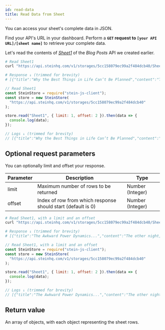 ```yaml
---
id: read-data
title: Read Data from Sheet
---
```


You can access your sheet's complete data in JSON.

Find your API's URL in your dashboard. Perform a <span class="bg-accent">**`GET` request to `[your API URL]/[sheet name]`**</span> to retrieve your complete data.

Let's read the contents of _[Sheet1](https://docs.google.com/spreadsheets/d/13Bc-RY9pOviWvZ7V7CHvuC8QjCqW73guBPk2WxXT0DM/edit#gid=0)_ of the _Blog Posts_ API we created earlier.

<!--DOCUSAURUS_CODE_TABS-->
<!--cURL-->

```bash
# Read Sheet1
curl "https://api.steinhq.com/v1/storages/5cc158079ec99a2f484dcb40/Sheet1"

# Response ↓ (trimmed for brevity)
# [{"title":"Why the Best Things in Life Can’t Be Planned","content":"Thales of Miletus, considered ...","link":"https://medium.com/...","author":"Zat Rana"}, {...}, ...]
```

<!--Node.js-->

```javascript
// Read Sheet1
const SteinStore = require("stein-js-client");
const store = new SteinStore(
  "https://api.steinhq.com/v1/storages/5cc158079ec99a2f484dcb40"
);

store.read("Sheet1", { limit: 1, offset: 2 }).then(data => {
  console.log(data);
});

// Logs ↓ (trimmed for brevity)
// [{"title":"Why the Best Things in Life Can’t Be Planned","content":"Thales of Miletus, considered ...","link":"https://medium.com/...","author":"Zat Rana"}, {...}, ...]
```

<!--END_DOCUSAURUS_CODE_TABS-->

## Optional request parameters

You can optionally limit and offset your response.

| Parameter | Description                                                  | Type             |
| --------- | ------------------------------------------------------------ | ---------------- |
| limit     | Maximum number of rows to be returned                        | Number (Integer) |
| offset    | Index of row from which response should start (default is 0) | Number (Integer) |

<!--DOCUSAURUS_CODE_TABS-->
<!--cURL-->

```bash
# Read Sheet1, with a limit and an offset
curl "https://api.steinhq.com/v1/storages/5cc158079ec99a2f484dcb40/Sheet1?limit=1&offset=2"

# Response ↓ (trimmed for brevity)
# [{"title":"The Awkward Power Dynamics...","content":"The other night, I was...","link":"https://medium.com/...","author":"Deanna Pai"}]
```

<!--Node.js-->

```javascript
// Read Sheet1, with a limit and an offset
const SteinStore = require("stein-js-client");
const store = new SteinStore(
  "https://api.steinhq.com/v1/storages/5cc158079ec99a2f484dcb40"
);

store.read("Sheet1", { limit: 1, offset: 2 }).then(data => {
  console.log(data);
});

// Logs ↓ (trimmed for brevity)
// [{"title":"The Awkward Power Dynamics...","content":"The other night, I was...","link":"https://medium.com/...","author":"Deanna Pai"}]
```

<!--END_DOCUSAURUS_CODE_TABS-->

## Return value

An array of objects, with each object representing the sheet rows.
